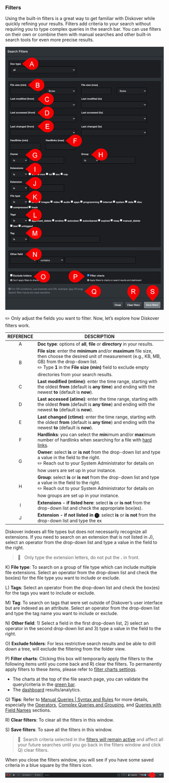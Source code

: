 <p id="filters"></p>

### Filters

Using the built-in filters is a great way to get familiar with Diskover while quickly refining your results. Filters add criteria to your search without requiring you to type complex queries in the search bar. You can use filters on their own or combine them with manual searches and other built-in search tools for even more precise results.  

![Image: Search Filters](images/image_file_search_filters_overview_20230214.png)

✏️ Only adjust the fields you want to filter.  Now, let’s explore how Diskover filters work.  

| REFERENCE | DESCRIPTION |
| :---: | --- |
| A | **Doc type**: options of **all**,  **file**  or  **directory** in your results. |
| B | **File size**: enter the **minimum** and/or **maximum** file size, then choose the desired unit of measurement (e.g., KB, MB, GB) from the drop-down list.<br>✏️ Type  **1** in the  **File size (min)**  field to exclude empty directories from your search results. |
| C | **Last modified (mtime)**: enter the time range, starting with the oldest **from** (default is  **any time**) and ending with the newest **to** (default is  **now**). |
| D | **Last accessed (atime)**: enter the time range, starting with the oldest **from** (default is  **any time**) and ending with the newest **to** (default is  **now**). |
| E | **Last changed (ctime)**: enter the time range, starting with the oldest **from** (default is  **any time**) and ending with the newest **to** (default is  **now**). |
| F | **Hardlinks**: you can select the  **min**imum and/or  **max**imum number of hardlinks when searching for a file with [hard links](#hardlinks). |
| G | **Owner**: select **is** or **is not** from the drop-down list and type a value in the field to the right.<br>✏️ Reach out to your System Administrator for details on how users are set up in your instance. |
| H | **Group**: select **is** or **is not** from the drop-down list and type a value in the field to the right.<br>✏️ Reach out to your System Administrator for details on how groups are set up in your instance. |
| I | **Extensions - if listed here**: select **is** or **is not** from the drop-down list and check the appropriate box(es). |
| J | **Extension - if not listed in 🅘**: select **is** or **is not** from the drop-down list and type the ex

Diskover indexes all file types but does not necessarily recognize all extensions. If you need to search on an extension that is not listed in J), select an operator  from the drop-down list and type a value in the field to the right.
>🔆 &nbsp; Only type the extension letters, do not put the  **.**  in front.

K) **File type**: To search on a group of file type which can include multiple file extensions. Select an operator from the drop-down list and check the box(es) for the file type you want to include or exclude.

L) **Tags**: Select an operator from the drop-down list and check the box(es) for the tags  you want to include or exclude.

M) **Tag**: To search on tags that were set outside of Diskover’s user interface but are indexed as an attribute. Select an operator from the drop-down list and type the tag name you want to include or exclude.

N) **Other field**: 1) Select a field in the first drop-down list, 2) select an operator in the second drop-down list and 3) type a value in the field to the right.

O) **Exclude folders**: For less restrictive search results and be able to drill down a tree, will exclude the filtering from the folder view.

P) **Filter charts**: Clicking this box will temporarily apply the filters to the following items until you come back and R) clear the filters. To permanently apply filters to these items, please refer to [filter charts settings](#settings_filter_charts).

  - The charts at the top of the file search page, you can validate the query/criteria in the [green bar](#green_info_bar).
  - The [dashboard](#dashboard) results/analytics.

Q) **Tips**:  Refer to [Manual Queries | Syntax and Rules](#search_syntax) for more details, especially the [Operators](#operators), [Complex Queries and Grouping](#complex_queries), and [Queries with Field Names](#search_field_names) sections.

<p id="clear_filters"></p>

R) **Clear filters**: To clear all the filters in this window.

S) **Save filters**: To save all the filters in this window.

>🔆 &nbsp;Search criteria selected in the [filters will remain active](#clear_filters) and affect all your future searches until you go back in the filters window and click Q) clear filters.

When you close the filters window, you will see if you have some saved criteria in a blue square by the filters icon.

![Image: Active Filters](images/image_file_search_filters_selected.png)
